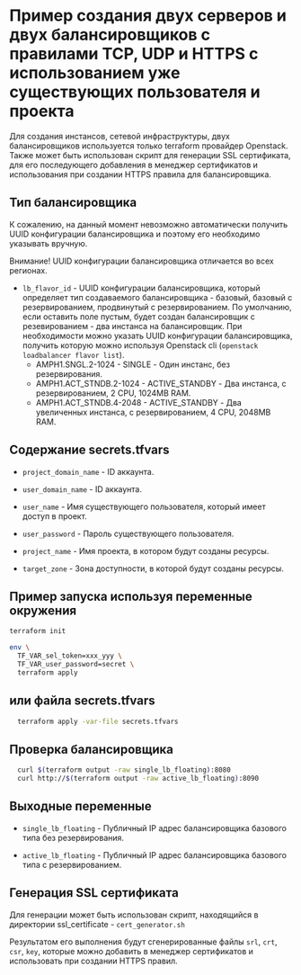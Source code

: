 # Пример создания двух серверов и двух балансировщиков с правилами TCP, UDP и HTTPS с использованием уже существующих пользователя и проекта

Для создания инстансов, сетевой инфраструктуры, двух балансировщиков используется только terraform провайдер Openstack.
Также может быть использован скрипт для генерации SSL сертификата, для его последующего добавления в менеджер сертификатов и использования при создании HTTPS правила для балансировщика.

## Тип балансировщика

К сожалению, на данный момент невозможно автоматически получить UUID конфигурации балансировщика и поэтому его необходимо указывать вручную.

Внимание! UUID конфигурации балансировщика отличается во всех регионах.

  * `lb_flavor_id` - UUID конфигурации балансировщика, который определяет тип создаваемого балансировщика - базовый, базовый с резервированием, продвинутый с резервированием.
  По умолчанию, если оставить поле пустым, будет создан балансировщик с резевированием - два инстанса на балансировщик.
  При необходимости можно указать UUID конфигурации балансировщика, получить которую можно используя Openstack cli (```openstack loadbalancer flavor list```).
    - AMPH1.SNGL.2-1024 - SINGLE - Один инстанс, без резервирования.
    - AMPH1.ACT_STNDB.2-1024 - ACTIVE_STANDBY - Два инстанса, с резервированием, 2 CPU, 1024MB RAM.
    - AMPH1.ACT_STNDB.4-2048 - ACTIVE_STANDBY - Два увеличенных инстанса, с резервированием, 4 CPU, 2048MB RAM.

## Содержание secrets.tfvars

  * `project_domain_name` - ID аккаунта.

  * `user_domain_name` - ID аккаунта.

  * `user_name` - Имя существующего пользователя, который имеет доступ в проект.

  * `user_password` - Пароль существующего пользователя.

  * `project_name` - Имя проекта, в котором будут созданы ресурсы.

  * `target_zone` - Зона доступности, в которой будут созданы ресурсы.

## Пример запуска используя переменные окружения

```sh
terraform init

env \
  TF_VAR_sel_token=xxx_yyy \
  TF_VAR_user_password=secret \
  terraform apply
```

## или файла secrets.tfvars

```sh
  terraform apply -var-file secrets.tfvars
```

## Проверка балансировщика

```sh
  curl $(terraform output -raw single_lb_floating):8080
  curl http://$(terraform output -raw active_lb_floating):8090
```

## Выходные переменные

  * `single_lb_floating` - Публичный IP адрес балансировщика базового типа без резервирования.

  * `active_lb_floating` - Публичный IP адрес балансировщика базового типа с резервированием.

## Генерация SSL сертификата

Для генерации может быть использован скрипт, находящийся в директории ssl_certificate - ```cert_generator.sh```

Результатом его выполнения будут сгенерированные файлы ```srl```, ```crt```, ```csr```, ```key```, которые можно добавить в менеджер сертификатов и использовать при создании HTTPS правил.
